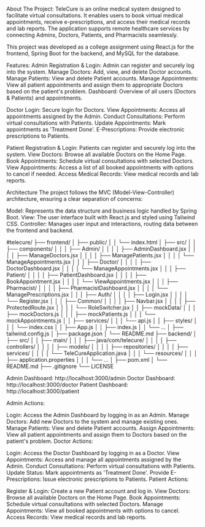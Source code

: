 About The Project:
TeleCure is an online medical system designed to facilitate virtual consultations. It enables users to book virtual medical appointments, receive e-prescriptions, and access their medical records and lab reports. The application supports remote healthcare services by connecting Admins, Doctors, Patients, and Pharmacists seamlessly.

This project was developed as a college assignment using React.js for the frontend, Spring Boot for the backend, and MySQL for the database.

Features:
Admin
Registration & Login: Admin can register and securely log into the system.
Manage Doctors: Add, view, and delete Doctor accounts.
Manage Patients: View and delete Patient accounts.
Manage Appointments: View all patient appointments and assign them to appropriate Doctors based on the patient's problem.
Dashboard: Overview of all users (Doctors & Patients) and appointments.

Doctor
Login: Secure login for Doctors.
View Appointments: Access all appointments assigned by the Admin.
Conduct Consultations: Perform virtual consultations with Patients.
Update Appointments: Mark appointments as 'Treatment Done'.
E-Prescriptions: Provide electronic prescriptions to Patients.

Patient
Registration & Login: Patients can register and securely log into the system.
View Doctors: Browse all available Doctors on the Home Page.
Book Appointments: Schedule virtual consultations with selected Doctors.
View Appointments: Access a list of all booked appointments with options to cancel if needed.
Access Medical Records: View medical records and lab reports.

Architecture
The project follows the MVC (Model-View-Controller) architecture, ensuring a clear separation of concerns:

Model: Represents the data structure and business logic handled by Spring Boot.
View: The user interface built with React.js and styled using Tailwind CSS.
Controller: Manages user input and interactions, routing data between the frontend and backend.

#telecure/
├── frontend/
│   ├── public/
│   │   └── index.html
│   ├── src/
│   │   ├── components/
│   │   │   ├── Admin/
│   │   │   │   ├── AdminDashboard.jsx
│   │   │   │   ├── ManageDoctors.jsx
│   │   │   │   ├── ManagePatients.jsx
│   │   │   │   └── ManageAppointments.jsx
│   │   │   ├── Doctor/
│   │   │   │   ├── DoctorDashboard.jsx
│   │   │   │   └── ManageAppointments.jsx
│   │   │   ├── Patient/
│   │   │   │   ├── PatientDashboard.jsx
│   │   │   │   ├── BookAppointment.jsx
│   │   │   │   └── ViewAppointments.jsx
│   │   │   ├── Pharmacist/
│   │   │   │   ├── PharmacistDashboard.jsx
│   │   │   │   └── ManagePrescriptions.jsx
│   │   │   ├── Auth/
│   │   │   │   ├── Login.jsx
│   │   │   │   └── Register.jsx
│   │   │   ├── Common/
│   │   │   │   ├── Navbar.jsx
│   │   │   │   ├── ProtectedRoute.jsx
│   │   │   │   └── RoleSwitcher.jsx
│   │   ├── mockData/
│   │   │   ├── mockDoctors.js
│   │   │   ├── mockPatients.js
│   │   │   └── mockAppointments.js
│   │   ├── services/
│   │   │   └── api.js
│   │   ├── styles/
│   │   │   └── index.css
│   │   ├── App.js
│   │   ├── index.js
│   │   └── ...
│   ├── tailwind.config.js
│   ├── package.json
│   └── README.md
├── backend/
│   ├── src/
│   │   ├── main/
│   │   │   ├── java/com/telecure/
│   │   │   │   ├── controllers/
│   │   │   │   ├── models/
│   │   │   │   ├── repositories/
│   │   │   │   ├── services/
│   │   │   │   └── TeleCureApplication.java
│   │   │   └── resources/
│   │   │       ├── application.properties
│   │   │       └── ...
│   ├── pom.xml
│   └── README.md
├── .gitignore
└── LICENSE

Admin Dashboard: http://localhost:3000/admin
Doctor Dashboard: http://localhost:3000/doctor
Patient Dashboard: http://localhost:3000/patient


Admin Actions:

Login: Access the Admin Dashboard by logging in as an Admin.
Manage Doctors: Add new Doctors to the system and manage existing ones.
Manage Patients: View and delete Patient accounts.
Assign Appointments: View all patient appointments and assign them to Doctors based on the patient's problem.
Doctor Actions:

Login: Access the Doctor Dashboard by logging in as a Doctor.
View Appointments: Access and manage all appointments assigned by the Admin.
Conduct Consultations: Perform virtual consultations with Patients.
Update Status: Mark appointments as 'Treatment Done'.
Provide E-Prescriptions: Issue electronic prescriptions to Patients.
Patient Actions:

Register & Login: Create a new Patient account and log in.
View Doctors: Browse all available Doctors on the Home Page.
Book Appointments: Schedule virtual consultations with selected Doctors.
Manage Appointments: View all booked appointments with options to cancel.
Access Records: View medical records and lab reports.